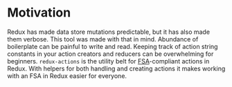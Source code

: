 # Motivation

Redux has made data store mutations predictable, but it has also made them verbose. This tool was made with that in mind. Abundance of boilerplate can be painful to write and read. Keeping track of action string constants in your action creators and reducers can be overwhelming for beginners. `redux-actions` is the utility belt for [FSA](https://github.com/redux-utilities/flux-standard-action)-compliant actions in Redux. With helpers for both handling and creating actions it makes working with an FSA in Redux easier for everyone.
